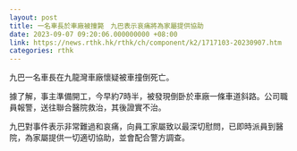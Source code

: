 ```yaml
---
layout: post
title: 一名車長於車廠被撞斃　九巴表示哀痛將為家屬提供協助
date: 2023-09-07 09:20:06.000000000 +08:00
link: https://news.rthk.hk/rthk/ch/component/k2/1717103-20230907.htm
categories: rthk
---
```


九巴一名車長在九龍灣車廠懷疑被車撞倒死亡。

據了解，事主準備開工，今早約7時半，被發現倒卧於車廠一條車道斜路。公司職員報警，送往聯合醫院救治，其後證實不治。

九巴對事件表示非常難過和哀痛，向員工家屬致以最深切慰問，已即時派員到醫院，為家屬提供一切適切協助，並會配合警方調查。
